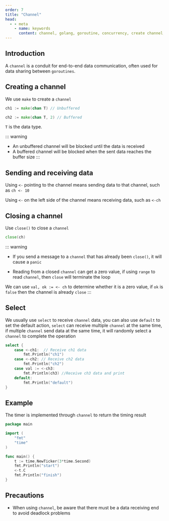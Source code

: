 ```yaml
---
order: 7
title: "Channel"
head:
  - - meta
    - name: keywords
      content: channel, golang, goroutine, concurrency, create channel, send data, receive data, close channel
---
```


## Introduction

A `channel` is a conduit for end-to-end data communication, often used for data sharing between `goroutines`.

## Creating a channel

We use `make` to create a `channel`

```go
ch1 := make(chan T) // Unbuffered

ch2 := make(chan T, 2) // Buffered
```

`T` is the data type.

::: warning
- An unbuffered channel will be blocked until the data is received
- A buffered channel will be blocked when the sent data reaches the buffer size
:::

## Sending and receiving data

Using `<-` pointing to the channel means sending data to that channel, such as `ch <- 10`

Using `<-` on the left side of the channel means receiving data, such as `<-ch`

## Closing a channel

Use `close()` to close a `channel`

```go
close(ch)
```

::: warning
- If you send a message to a `channel` that has already been `close()`, it will cause a `panic`

- Reading from a closed `channel` can get a zero value, if using `range` to read `channel`, then `close` will terminate the loop

We can use `val, ok := <- ch` to determine whether it is a zero value, if `ok` is `false` then the channel is already `close`
:::


## Select

We usually use `select` to receive `channel` data, you can also use `default` to set the default action, `select` can receive multiple `channel` at the same time, if multiple `channel` send data at the same time, it will randomly select a `channel` to complete the operation

```go
select {
    case <-ch1:  // Receive ch1 data
        fmt.Println("ch1")  
    case <-ch2: // Receive ch2 data
        fmt.Println("ch2")
    case val := <-ch3:
        fmt.Println(ch3) //Receive ch3 data and print
    default:
        fmt.Println("default")
}
```

## Example

The timer is implemented through `channel` to return the timing result

```go
package main

import (
	"fmt"
	"time"
)

func main() {
	t := time.NewTicker(3*time.Second)
	fmt.Println("start")
	<-t.C
	fmt.Println("finish")
}

```

## Precautions

- When using `channel`, be aware that there must be a data receiving end to avoid deadlock problems
